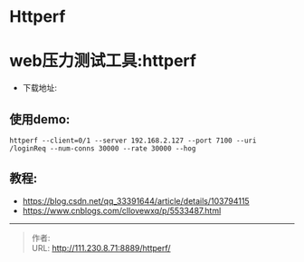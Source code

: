 # Httperf

# web压力测试工具:httperf
- 下载地址:

## 使用demo:
```
httperf --client=0/1 --server 192.168.2.127 --port 7100 --uri /loginReq --num-conns 30000 --rate 30000 --hog
```

## 教程:
- https://blog.csdn.net/qq_33391644/article/details/103794115
- https://www.cnblogs.com/cllovewxq/p/5533487.html


---

> 作者:   
> URL: http://111.230.8.71:8889/httperf/  

